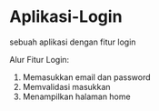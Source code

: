 # Aplikasi-Login
sebuah aplikasi dengan fitur login

Alur Fitur Login:
1. Memasukkan email dan password
2. Memvalidasi masukkan
3. Menampilkan halaman home

